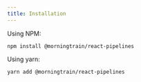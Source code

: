 ```yaml
---
title: Installation
---
```


Using NPM:

```shell
npm install @morningtrain/react-pipelines
```

Using yarn:

```shell
yarn add @morningtrain/react-pipelines
```